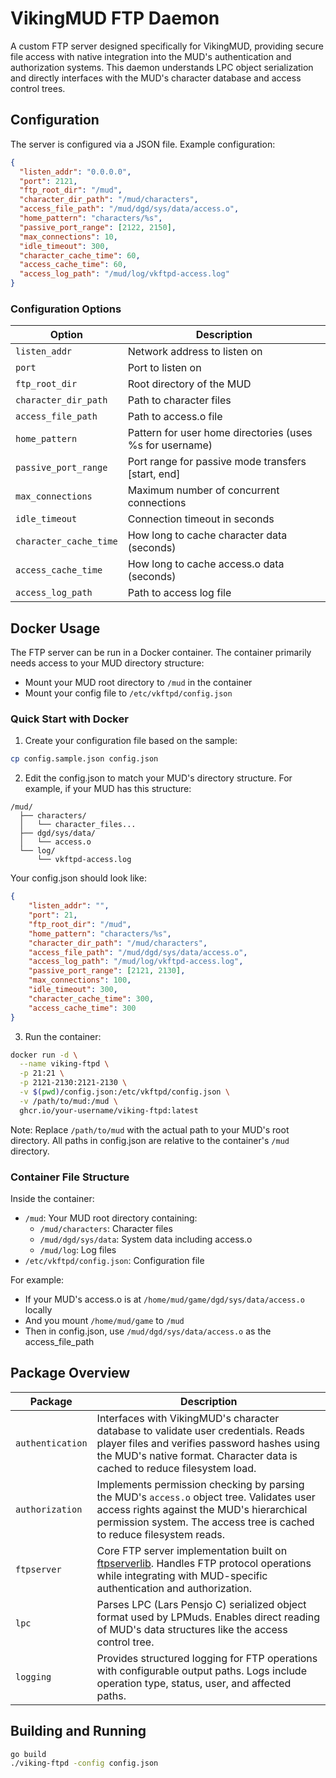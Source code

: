 # VikingMUD FTP Daemon

A custom FTP server designed specifically for VikingMUD, providing secure file access with native integration into the MUD's authentication and authorization systems. This daemon understands LPC object serialization and directly interfaces with the MUD's character database and access control trees.

## Configuration

The server is configured via a JSON file. Example configuration:

```json
{
  "listen_addr": "0.0.0.0",
  "port": 2121,
  "ftp_root_dir": "/mud",
  "character_dir_path": "/mud/characters",
  "access_file_path": "/mud/dgd/sys/data/access.o",
  "home_pattern": "characters/%s",
  "passive_port_range": [2122, 2150],
  "max_connections": 10,
  "idle_timeout": 300,
  "character_cache_time": 60,
  "access_cache_time": 60,
  "access_log_path": "/mud/log/vkftpd-access.log"
}
```

### Configuration Options

| Option | Description |
|--------|------------|
| `listen_addr` | Network address to listen on |
| `port` | Port to listen on |
| `ftp_root_dir` | Root directory of the MUD |
| `character_dir_path` | Path to character files |
| `access_file_path` | Path to access.o file |
| `home_pattern` | Pattern for user home directories (uses %s for username) |
| `passive_port_range` | Port range for passive mode transfers [start, end] |
| `max_connections` | Maximum number of concurrent connections |
| `idle_timeout` | Connection timeout in seconds |
| `character_cache_time` | How long to cache character data (seconds) |
| `access_cache_time` | How long to cache access.o data (seconds) |
| `access_log_path` | Path to access log file |

## Docker Usage

The FTP server can be run in a Docker container. The container primarily needs access to your MUD directory structure:
- Mount your MUD root directory to `/mud` in the container
- Mount your config file to `/etc/vkftpd/config.json`

### Quick Start with Docker

1. Create your configuration file based on the sample:
```bash
cp config.sample.json config.json
```

2. Edit the config.json to match your MUD's directory structure. For example, if your MUD has this structure:
```
/mud/
  ├── characters/
  │   └── character_files...
  ├── dgd/sys/data/
  │   └── access.o
  └── log/
      └── vkftpd-access.log
```

Your config.json should look like:
```json
{
    "listen_addr": "",
    "port": 21,
    "ftp_root_dir": "/mud",
    "home_pattern": "characters/%s",
    "character_dir_path": "/mud/characters",
    "access_file_path": "/mud/dgd/sys/data/access.o",
    "access_log_path": "/mud/log/vkftpd-access.log",
    "passive_port_range": [2121, 2130],
    "max_connections": 100,
    "idle_timeout": 300,
    "character_cache_time": 300,
    "access_cache_time": 300
}
```

3. Run the container:
```bash
docker run -d \
  --name viking-ftpd \
  -p 21:21 \
  -p 2121-2130:2121-2130 \
  -v $(pwd)/config.json:/etc/vkftpd/config.json \
  -v /path/to/mud:/mud \
  ghcr.io/your-username/viking-ftpd:latest
```

Note: Replace `/path/to/mud` with the actual path to your MUD's root directory. All paths in config.json are relative to the container's `/mud` directory.

### Container File Structure

Inside the container:
- `/mud`: Your MUD root directory containing:
  - `/mud/characters`: Character files
  - `/mud/dgd/sys/data`: System data including access.o
  - `/mud/log`: Log files
- `/etc/vkftpd/config.json`: Configuration file

For example:
- If your MUD's access.o is at `/home/mud/game/dgd/sys/data/access.o` locally
- And you mount `/home/mud/game` to `/mud`
- Then in config.json, use `/mud/dgd/sys/data/access.o` as the access_file_path

## Package Overview

| Package | Description |
|---------|------------|
| `authentication` | Interfaces with VikingMUD's character database to validate user credentials. Reads player files and verifies password hashes using the MUD's native format. Character data is cached to reduce filesystem load. |
| `authorization` | Implements permission checking by parsing the MUD's `access.o` object tree. Validates user access rights against the MUD's hierarchical permission system. The access tree is cached to reduce filesystem reads. |
| `ftpserver` | Core FTP server implementation built on [ftpserverlib](https://github.com/fclairamb/ftpserverlib). Handles FTP protocol operations while integrating with MUD-specific authentication and authorization. |
| `lpc` | Parses LPC (Lars Pensjo C) serialized object format used by LPMuds. Enables direct reading of MUD's data structures like the access control tree. |
| `logging` | Provides structured logging for FTP operations with configurable output paths. Logs include operation type, status, user, and affected paths. |

## Building and Running

```bash
go build
./viking-ftpd -config config.json
